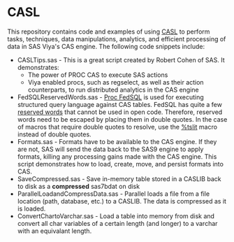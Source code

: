 # CASL
This repository contains code and examples of using <a href='https://documentation.sas.com/?docsetId=pgmdiff&docsetTarget=p06ibhzb2bklaon1a86ili3wpil9.htm&docsetVersion=3.5&locale=en'>CASL</a> to perform tasks, techniques, data manipulations, analytics, and efficient processing of data in SAS Viya's CAS engine.  The following code snippets include:

<ul>
<li>CASLTips.sas - This is a great script created by Robert Cohen of SAS.  It demonstrates:
    <ul>
       <li>The power of PROC CAS to execute SAS actions</li>
       <li>Viya enabled procs, such as regselect, as well as their action counterparts, to run distributed analytics in the CAS engine</li>
    </ul>
       
</li>
<li>
FedSQLReservedWords.sas - <a href='https://go.documentation.sas.com/?cdcId=pgmsascdc&cdcVersion=9.4_3.5&docsetId=casfedsql&docsetTarget=titlepage.htm&locale=en'>Proc FedSQL</a> is used for executing structured query language against CAS tables.  FedSQL has quite a few <a href='https://go.documentation.sas.com/?cdcId=pgmsascdc&cdcVersion=9.4_3.5&docsetId=casfedsql&docsetTarget=p1gp2oyo2wxjmun1a9de92k57d91.htm&locale=en'>reserved words</a> that cannot be used in open code.  Therefore, reserved words need to be escaped by placing them in double quotes.  In the case of macros that require double quotes to resolve, use the <a href='https://go.documentation.sas.com/?docsetId=lebaseutilref&docsetTarget=n1phgnraoodvpln1bm941n44yq7q.htm&docsetVersion=9.4&locale=en'>%tslit</a> macro instead of double quotes.
</li>
<li>
Formats.sas - Formats have to be available to the CAS engine.  If they are not, SAS will send the data back to the SAS9 engine to apply formats, killing any processing gains made with the CAS engine.  This script demonstrates how to load, create, move, and persist formats into CAS.
</li>
<li>
SaveCompressed.sas - Save in-memory table stored in a CASLIB back to disk as a <b>compressed</b> sas7bdat on disk
</li>
<li>
ParallelLoadandCompressData.sas - Parallel loads a file from a file location (path, database, etc.) to a CASLIB.  The data is compressed as it is loaded.
</li>
<li>
ConvertChartoVarchar.sas - Load a table into memory from disk and convert all char variables of a certain length (and longer) to a varchar with an equivalant length.
</ul>
